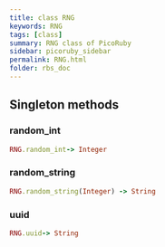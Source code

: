 ```yaml
---
title: class RNG
keywords: RNG
tags: [class]
summary: RNG class of PicoRuby
sidebar: picoruby_sidebar
permalink: RNG.html
folder: rbs_doc
---
```

## Singleton methods
### random_int

```ruby
RNG.random_int-> Integer
```
### random_string

```ruby
RNG.random_string(Integer) -> String
```
### uuid

```ruby
RNG.uuid-> String
```
